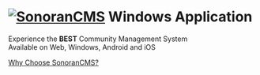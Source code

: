 # [![SonoranCMS](https://sonoransoftware.com/assets/images/sonorancms/cms-text-trans.png "SonoranCMS")](https://info.sonorancms.com/why-choose-sonoran-cms/why-choose-sonoran-cms) Windows Application

Experience the **BEST** Community Management System  
Available on Web, Windows, Android and iOS

[Why Choose SonoranCMS?](https://info.sonorancms.com/why-choose-sonoran-cms/why-choose-sonoran-cms)

